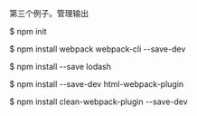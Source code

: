 第三个例子。管理输出

$ npm init

$ npm install webpack webpack-cli --save-dev

$ npm install --save lodash

$ npm install --save-dev html-webpack-plugin

$ npm install clean-webpack-plugin --save-dev

